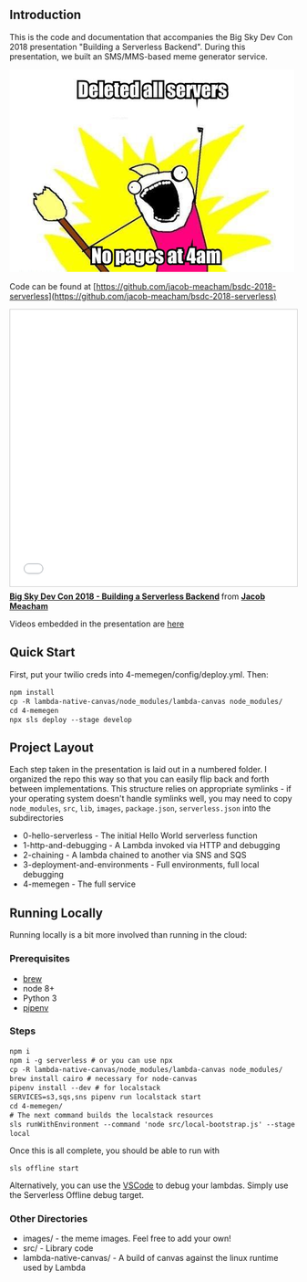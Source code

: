## Introduction
This is the code and documentation that accompanies the Big Sky Dev Con 2018 presentation "Building a Serverless Backend". During this presentation, we built an SMS/MMS-based meme generator service.

![Meme](meme.png?raw=true "Meme")

Code can be found at [https://github.com/jacob-meacham/bsdc-2018-serverless](https://github.com/jacob-meacham/bsdc-2018-serverless)

<iframe src="//www.slideshare.net/slideshow/embed_code/key/LLWfCRh0hIlB9J" width="595" height="485" frameborder="0" marginwidth="0" marginheight="0" scrolling="no" style="border:1px solid #CCC; border-width:1px; margin-bottom:5px; max-width: 100%;" allowfullscreen> </iframe> <div style="margin-bottom:5px"> <strong> <a href="//www.slideshare.net/JacobMeacham/big-sky-dev-con-2018-building-a-serverless-backend-103051655" title="Big Sky Dev Con 2018 - Building a Serverless Backend" target="_blank">Big Sky Dev Con 2018 - Building a Serverless Backend</a> </strong> from <strong><a href="https://www.slideshare.net/JacobMeacham" target="_blank">Jacob Meacham</a></strong> </div>

Videos embedded in the presentation are [here](https://www.dropbox.com/sh/x0srun1blqa8wfa/AACdbhhDgrwzXvw3m7cMZBlpa?dl=0)

## Quick Start
First, put your twilio creds into  4-memegen/config/deploy.yml. Then:
```
npm install
cp -R lambda-native-canvas/node_modules/lambda-canvas node_modules/
cd 4-memegen
npx sls deploy --stage develop
```

## Project Layout
Each step taken in the presentation is laid out in a numbered folder. I organized the repo this way so that you can easily flip back and forth between implementations. This structure relies on appropriate symlinks - if your operating system doesn't handle symlinks well, you may need to copy `node_modules`, `src`, `lib`, `images`, `package.json`, `serverless.json` into the subdirectories

* 0-hello-serverless - The initial Hello World serverless function
* 1-http-and-debugging - A Lambda invoked via HTTP and debugging
* 2-chaining - A lambda chained to another via SNS and SQS
* 3-deployment-and-environments - Full environments, full local debugging
* 4-memegen - The full service

## Running Locally
Running locally is a bit more involved than running in the cloud:

### Prerequisites
* [brew](https://brew.sh/)
* node 8+
* Python 3
* [pipenv](https://github.com/pypa/pipenv)

### Steps
```
npm i
npm i -g serverless # or you can use npx
cp -R lambda-native-canvas/node_modules/lambda-canvas node_modules/
brew install cairo # necessary for node-canvas
pipenv install --dev # for localstack
SERVICES=s3,sqs,sns pipenv run localstack start
cd 4-memegen/
# The next command builds the localstack resources
sls runWithEnvironment --command 'node src/local-bootstrap.js' --stage local
```

Once this is all complete, you should be able to run with
```
sls offline start
```

Alternatively, you can use the [VSCode](https://code.visualstudio.com/) to debug your lambdas. Simply use the Serverless Offline debug target.

### Other Directories
* images/ - the meme images. Feel free to add your own!
* src/ - Library code
* lambda-native-canvas/ - A build of canvas against the linux runtime used by Lambda
